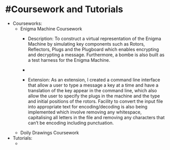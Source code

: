 <h1>#Coursework and Tutorials</h1>
<p> 
<ul>
  <li> Courseworks:
    <ul> <li> Enigma Machine Coursework
      <ul> <li> <p> Description: To construct a virtual representation of the Enigma Machine by simulating key components such as Rotors, Reflectors, Plugs and the Plugboard which enables encrypting and decrypting a message. Furthermore, a bombe is also built as a test harness for the Enigma Machine. </p> <li>
        <li> <p> Extension: As an extension, I created a command line interface that allow a user to type a message a key at a time and have a translation of the key appear in the command line, which also allow the user to specify the plugs in the machine and the type and initial positions of the rotors. Facility to convert the input file into appropriate text for encoding/decoding is also being implemented which involve removing any whitespace, capitalising all letters in the file and removing any characters that can’t be encoding including punctuation. </p> </li></ul>
      </li>
      <li> Doily Drawings Coursework </li>
    </ul>
  </li>
    <li> Tutorials:
      <ul> <li> </li> </ul>
  </li>
</ul>
